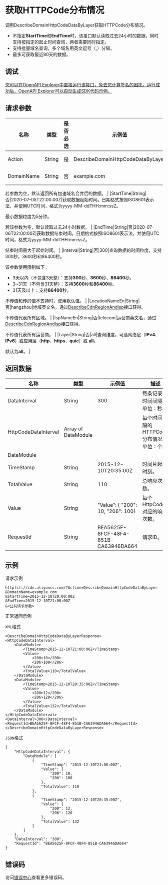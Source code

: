 # 获取HTTPCode分布情况

调用DescribeDomainHttpCodeDataByLayer获取HTTPCode分布情况。

-   不指定**StartTime**和**EndTime**时，该接口默认读取过去24小时的数据，同时支持按指定的起止时间查询，两者需要同时指定。
-   支持批量域名查询，多个域名用英文逗号（,）分隔。
-   最多可获取最近90天的数据。

## 调试

[您可以在OpenAPI Explorer中直接运行该接口，免去您计算签名的困扰。运行成功后，OpenAPI Explorer可以自动生成SDK代码示例。](https://api.aliyun.com/#product=Cdn&api=DescribeDomainHttpCodeDataByLayer&type=RPC&version=2018-05-10)

## 请求参数

|名称|类型|是否必选|示例值|描述|
|--|--|----|---|--|
|Action|String|是|DescribeDomainHttpCodeDataByLayer|系统规定参数。取值：**DescribeDomainHttpCodeDataByLayer**。 |
|DomainName|String|否|example.com|需要查询的加速域名。支持批量域名查询，多个域名用英文逗号（,）分隔。

 若参数为空，默认返回所有加速域名合并后的数据。 |
|StartTime|String|否|2020-07-05T22:00:00Z|获取数据起始时间。日期格式按照ISO8601表示法，并使用UTC时间，格式为yyyy-MM-ddTHH:mm:ssZ。

 最小数据粒度为5分钟。

 若该参数为空，默认读取过去24小时数据。 |
|EndTime|String|否|2020-07-06T22:00:00Z|获取数据结束时间。日期格式按照ISO8601表示法，并使用UTC时间，格式为yyyy-MM-ddTHH:mm:ssZ。

 结束时间需大于起始时间。 |
|Interval|String|否|300|查询数据的时间粒度，支持300秒，3600秒和86400秒。

 该参数使用限制如下：

 -   3天以内（不包含3天整）：支持**300**秒、**3600**秒、**86400**秒。
-   3~31天（不包含31天整）：支持**3600**秒和**86400**秒。
-   31天及以上：支持**86400**秒。

 不传值和传的值不支持时，使用默认值。 |
|LocationNameEn|String|否|hangzhou|地域英文名，通过[DescribeCdnRegionAndIsp](~~91077~~)接口获得。

 不传值代表所有区域。 |
|IspNameEn|String|否|telecom|运营商英文名，通过[DescribeCdnRegionAndIsp](~~91077~~)接口获得。

 不传值代表所有运营商。 |
|Layer|String|否|all|查询维度，可选网络层（**IPv4**、**IPv6**）或应用层（**http**、**https**、**quic**）或 **all**。

 默认为**all**。 |

## 返回数据

|名称|类型|示例值|描述|
|--|--|---|--|
|DataInterval|String|300|每条记录的时间间隔，单位：秒。 |
|HttpCodeDataInterval|Array of DataModule| |每个时间间隔的HTTPCode分布情况，单位：个。 |
|DataModule| | | |
|TimeStamp|String|2015-12-10T20:35:00Z|时间片起始时刻。 |
|TotalValue|String|110|总响应次数。 |
|Value|String|"Value": \{ "200": 10, "206": 100\}|每个HttpCode对应的响应次数。 |
|RequestId|String|BEA5625F-8FCF-48F4-851B-CA63946DA664|请求ID。 |

## 示例

请求示例

```
http(s)://cdn.aliyuncs.com/?Action=DescribeDomainHttpCodeDataByLayer
&DomainName=example.com
&StartTime=2015-12-10T20:00:00Z
&EndTime=2015-12-10T21:00:00Z
&<公共请求参数>
```

正常返回示例

`XML`格式

```
<DescribeDomainHttpCodeDataByLayerResponse>
<HttpCodeDataInterval>
    <DataModule>
        <TimeStamp>2015-12-10T21:00:00Z</TimeStamp>
        <Value>
            <200>10</200>
            <206>100</206>
        </Value>
        <TotalValue>110</TotalValue>
    </DataModule>
    <DataModule>
        <TimeStamp>2015-12-10T20:35:00Z</TimeStamp>
        <Value>
            <200>12</200>
            <206>120</206>
        </Value>
        <TotalValue>132</TotalValue>
    </DataModule>
</HttpCodeDataInterval>
<DataInterval>300</DataInterval>
<RequestId>BEA5625F-8FCF-48F4-851B-CA63946DA664</RequestId>
</DescribeDomainHttpCodeDataByLayerResponse>
```

`JSON`格式

```
{
    "HttpCodeDataInterval": {
        "DataModule": [
            {
                "TimeStamp": "2015-12-10T21:00:00Z",
                "Value": {
                    "200": 10,
                    "206": 100
                },
                "TotalValue": 110
            },
            {
                "TimeStamp": "2015-12-10T20:35:00Z",
                "Value": {
                    "200": 12,
                    "206": 120
                },
                "TotalValue": 132
            }
        ]
    },
    "DataInterval": "300",
    "RequestId": "BEA5625F-8FCF-48F4-851B-CA63946DA664"
}
```

## 错误码

访问[错误中心](https://error-center.aliyun.com/status/product/Cdn)查看更多错误码。


